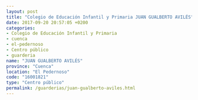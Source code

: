 ```yaml
---
layout: post
title: "Colegio de Educación Infantil y Primaria JUAN GUALBERTO AVILÉS"
date: 2017-09-20 20:57:05 +0200
categories:
- Colegio de Educación Infantil y Primaria
- cuenca
- el-pedernoso
- Centro público
- guarderia
name: "JUAN GUALBERTO AVILÉS"
province: "Cuenca"
location: "El Pedernoso"
code: "16001821"
type: "Centro público"
permalink: /guarderias/juan-gualberto-aviles.html
---
```


